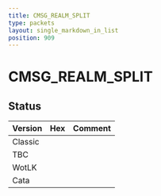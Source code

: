 ```yaml
---
title: CMSG_REALM_SPLIT
type: packets
layout: single_markdown_in_list
position: 909
---
```


# CMSG_REALM_SPLIT

## Status

Version | Hex | Comment
---------- | ---------- | ---------- 
Classic |  |  
TBC |  |  
WotLK |  |  
Cata |  |  

